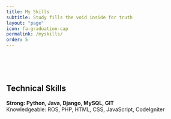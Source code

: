 ```yaml
---
title: My Skills
subtitle: Study fills the void inside for truth
layout: "page"
icon: fa-graduation-cap
permalink: /myskills/
order: 5
---
```


<br>
<br>
<br>

<h2>Technical Skills</h2>

<p>
<strong>Strong: Python, Java, Django, MySQL, GIT</strong>
<br>
Knowledgeable: ROS, PHP, HTML, CSS, JavaScript, CodeIgniter
</p>